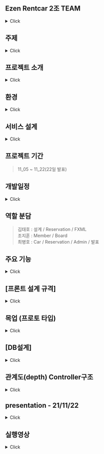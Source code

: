 ## Ezen Rentcar 2조 TEAM
<details>
<summary>Click</summary>
<div markdown="1">
  
- 렌트카 서비스의 구축을 목표로 잡았습니다.
- 차량등록과 예약시스템이 렌트카 서비스의 핵심..
  
</div>
</details>

## 주제 
<details>
<summary>Click</summary>
<div markdown="1">
  
- 렌트카 예약 관리 시스템 
  
</div>
</details>

## 프로젝트 소개
<details>
<summary>Click</summary>
<div markdown="1">
  
<p>사용자와 관리자의 서비스를 기반으로 한 렌트카 예약 관리 시스템을 구축할 것 입니다. </p>
<p>관리자와 사용자간의 편리한 서비스를 구축하기위해 차량관리, 예약관리, 사용자와 관리자간의 소통시스템을 위주로 설계하였습니다.</p>

</div>
</details>

## 환경


<details>
<summary>Click</summary>
<div markdown="1">
  
  
![사용 가능 스택](https://user-images.githubusercontent.com/61840067/141501552-a8794837-9fed-4b3a-b191-fb57eaa6070c.PNG)
- jdk11
- JavaFx 
- raspberrypi (rasbian) debian linux
- MariaDB(server)<br>
- Git<br>
- Eclipse<br>

</div>
</details>

## 서비스 설계 
<details>
<summary>Click</summary>
<div markdown="1">
  
![Rent_11_05 요구사항 기능](https://user-images.githubusercontent.com/61840067/140478880-b6c64bdd-ea4e-45a0-ad89-d6e1c6421d12.JPG)
</div>
</details>

## 프로젝트 기간
> 11_05 ~ 11_22(22일 발표)

## 개발일정 

<details>
<summary>Click</summary>
<div markdown="1">
  
|날짜|내용|
|----|----|
|2021.11.05|주제 선정 및 화면 목업 및 로고 제작 및 주요기능 세부 설정 및 서비스 기능 설계|
|2021.11.08|Database 설계 초안, 메인폰트 및 화면규격, 메인 색상 테마 결정 |
|2021.11.09|Database 설계 완성, 화면 관계도 초안 작성 |
|2021.11.10|화면 관계도 [완료]|
|2021.11.11|DB 외부 서버 연동(라즈베리파아 마리아 DB 연동), 씬빌더 FXML 제작 , 로그인 페이지 서버연동 확인|
|2021.11.12 ~ 2021.11.16|개인 작업|
|2021.11.17 ~ 2021.11.21|프로젝트 연결 및 오류 수정|
|2021.11.22|프로젝트 발표|

</div>
</details>

## 역할 분담
> 김태호 : 설계 / Reservation / FXML<br>
> 조지훈 : Member / Board <br>
> 최병호 : Car / Reservation / Admin / 발표

## 주요 기능
<details>
<summary>Click</summary>
<div markdown="1">
  
> 손님
  1. 회원가입 
  2. 로그인
  3. 아이디 찾기
  4. 비밀번호 찾기
  5. 예약하기

> 관리자
  1. 차량관리 ( 차량등록/조회/삭제 등)
  2. 예약리스트 
  3. 예약관리
  
> 예약시스템
  1. 예약 (날짜선택 / 차량선택)
  2. 예약확인 (차량리스트 / 예약등록(팝업) )
  3. 예약취소
  
</div>
</details>

## [프론트 설계 규격]

<details>
<summary>Click</summary>
<div markdown="1">

<h3>1. 화면 규격</h3>
  <p><h4>1280 x 720</h4></p>
  
<h3>2. 메인 폰트</h3><br> 
  
  <img src="https://user-images.githubusercontent.com/61840067/141503419-d5e5f12e-58c6-420b-859e-f131bbddcdd2.png"  width="400" height="200"/>
  
<h3>3. 메인 색상 테마</h3><br> 
  
  <img src="https://user-images.githubusercontent.com/61840067/141503065-27d27c9e-8bfd-48ef-b5f1-98f530d32637.png"  width="400" height="200"/>

<h3>4. 로고</h3><br>
  
  <img src="https://user-images.githubusercontent.com/61840067/141504200-7af136e7-561a-45d7-8901-d591a37ec9f6.png"  width="400" height="200"/>
  
</div>
</details>

## 목업 (프로토 타입)
<details>
<summary>Click</summary>
<div markdown="1">
  
![asd drawio](https://user-images.githubusercontent.com/61840067/140482872-9e33d121-18b2-45b6-a30c-e6db083a6606.png)
  
</div>
</details>

## [DB설계]
<details>
<summary>Click</summary>
<div markdown="1">
  
![2021_11_10_11](https://user-images.githubusercontent.com/61840067/141075556-f27d0112-2603-4c38-be8f-52868a439a04.png)

</div>
</details>

## 관계도(depth) Controller구조
<details>
<summary>Click</summary>
<div markdown="1">
  
![2021_11_10_17 (관계도 당일날짜 재정리) drawio](https://user-images.githubusercontent.com/61840067/141075388-9e2518fb-fb97-452b-9356-bb09f054e52e.png)

</div>
</details>

## presentation - 21/11/22 
<details>
<summary>Click</summary>
<div markdown="1">
  
  <div>■ 발표자 : 최병호</div>
  <hr>
  <div>
    ■ 발표자료
[211122-발표자료.pdf](https://github.com/cbh1124/Ezen_newrent/files/7579010/211122-.pdf)

  </div>
  <hr>
  <div>■ 주요 메소드 및 기능1개 소개</div>
   1. 날짜선택 (렌트일/ 반납일) 
   2. 검색 및 카테고리 선택 후 search 
   3. 차량리스트 선택 및 선택하기 
   4. 예약하기 >> 팝업창 >> SQL DB반영 

  <hr>
  <br>
  
  <div>■ 보완할 점
    <p> 1. 게시판 미완성</p>
    <p> 2. 예약시스템의 반납여부의 부재</p>
    <p> 3. 소통의 중요성</p>
    <p> 4. DB 설계 (자동차와 예약자간의 pk fk 간의 문제점) </p>
    <p> 5. home controller 미완성 </p>
  </div>
  
  
  <hr>
  <br>
  <div>■ 느낀점, 힘들었던점, 힘들었을때 해결했던 방법</div>
  <ul>
    <br>
    <p> >> 조지훈</p>
    <li> 느낀점 : 새로 배운 fx를 사용하는 프로젝트라 어려우면서도 재미있게 작업을 하였습니다.</li>
    <li> 힘들었던 점 : 제가 담당한 부분은 주로 수업시간에 진행했던 회원 부분과 게시판 부분이었는데, 수업시간에 배운 부분이지만, 조금 더 다른 부분을 추가하려고 하면 구현이 되지 않는 부분들이 생겨서 시간을 많이 소비한 부분이 아쉬웠습니다.</li>
    <li> 해결방법 : 제가 모르는 부분을 팀원들과의 소통으로 많은 부분을 해결할 수 있었습니다.</li>
    <br>
    <p> >> 최병호</p>
    <li> 느낀점 : 이번 프로젝트를 진행하면서 안되는 부분을 해결하면서 많이 배웠습니다. 프로젝트를 진행하는 실무적인 활동이 저에게 이해가 안되는 퍼즐들을 맞춰주었습니다.  </li>
        <li> 힘들었던 점 : 설계와 소통 화합이 가장 어려웠습니다. 초기설계의 중요성과 소통의 중요성을 다시 한번 더 알게되는 좋은 계기가 되었는데 팀원들과 다른 관점으로 바라보는 설계와 코드를 짜면서 진행하는 소통의 부재가 후에 많은 후회를 주었습니다.   </li>
    <li> 해결방법 : 제일 중요한건 소통인것 같습니다. 한번씩 제가 해결이 안될때마다 누군가와 같이 코드를 짜거나 설계를 짠다는것이 저의 관점에서 막힌점을 다른점으로 볼 수 있어서 그런 부분이 가장 중요했던것 같습니다.    </li>
    <br>
    <p> >> 김태호</p>
    <li> 느낀점 : 콘솔프로젝트랑 다르게 fxml을 토대로 코드를 따오고, 화면시각적인 모습을 같이 구현해보니 보다 흥미롭게 작업을 진행할 수 있었습니다. </li>
    <li> 힘들었던 점 : 주요메인인 예약메소드가 후반부에 작업이 진행되어 구현하는데 진행이 더디게 된점이 아쉬웠고, 수업시간 이외에 이용하는 코드들을 많이 찾아보았지만, 구현하는데 어려움이 있었습니다.</li>
    <li> 해결방법 : 서로 모르는 것들과 충분한 토의를 통하여서 각자 맡은 할일을 묵묵히 수행해준 덕분에 구현하는데 큰 힘이 된 거 같습니다.</li>
  </ul>


</div>
</details>

## 실행영상
<details>
<summary>Click</summary>
<div markdown="1">
  
  <div>
    <p>1.회원가입</p>
    <img src="https://user-images.githubusercontent.com/88937233/142992823-cffc591c-4515-4087-91df-08540f6873ba.mp4">
    ![1.회원가입](https://user-images.githubusercontent.com/88937233/142994249-2033f09c-9640-4c9c-963d-fb1f31500e2c.mp4)
  </div>
  
    <div>
    <p>1.회원가입</p>
    <img src="https://user-images.githubusercontent.com/88937233/142992823-cffc591c-4515-4087-91df-08540f6873ba.mp4">
    ![1.회원가입](https://user-images.githubusercontent.com/88937233/142994249-2033f09c-9640-4c9c-963d-fb1f31500e2c.mp4)
  </div>
  
    <div>
    <p>1.회원가입</p>
    <img src="https://user-images.githubusercontent.com/88937233/142992823-cffc591c-4515-4087-91df-08540f6873ba.mp4">
    ![1.회원가입](https://user-images.githubusercontent.com/88937233/142994249-2033f09c-9640-4c9c-963d-fb1f31500e2c.mp4)
  </div>
  
    <div>
    <p>1.회원가입</p>
    <img src="https://user-images.githubusercontent.com/88937233/142992823-cffc591c-4515-4087-91df-08540f6873ba.mp4">
    ![1.회원가입](https://user-images.githubusercontent.com/88937233/142994249-2033f09c-9640-4c9c-963d-fb1f31500e2c.mp4)
  </div>
  
    <div>
    <p>1.회원가입</p>
    <img src="https://user-images.githubusercontent.com/88937233/142992823-cffc591c-4515-4087-91df-08540f6873ba.mp4">
    ![1.회원가입](https://user-images.githubusercontent.com/88937233/142994249-2033f09c-9640-4c9c-963d-fb1f31500e2c.mp4)
  </div>
  
    <div>
    <p>1.회원가입</p>
    <img src="https://user-images.githubusercontent.com/88937233/142992823-cffc591c-4515-4087-91df-08540f6873ba.mp4">
    ![1.회원가입](https://user-images.githubusercontent.com/88937233/142994249-2033f09c-9640-4c9c-963d-fb1f31500e2c.mp4)
  </div>
  










